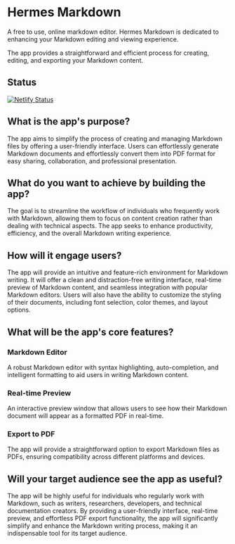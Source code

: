 # Hermes Markdown

A free to use, online markdown editor.
Hermes Markdown is dedicated to enhancing your Markdown editing and viewing experience.

The app provides a straightforward and efficient process for creating, editing, and exporting your Markdown content.

## Status

[![Netlify Status](https://api.netlify.com/api/v1/badges/791876b3-c7fe-43c6-850e-6cc486395ba1/deploy-status)](https://app.netlify.com/sites/hermesmd/deploys)

## What is the app's purpose?

The app aims to simplify the process of creating and managing Markdown files by offering a user-friendly interface. Users can effortlessly generate Markdown documents and effortlessly convert them into PDF format for easy sharing, collaboration, and professional presentation.

## What do you want to achieve by building the app?

The goal is to streamline the workflow of individuals who frequently work with Markdown, allowing them to focus on content creation rather than dealing with technical aspects. The app seeks to enhance productivity, efficiency, and the overall Markdown writing experience.

## How will it engage users?

The app will provide an intuitive and feature-rich environment for Markdown writing. It will offer a clean and distraction-free writing interface, real-time preview of Markdown content, and seamless integration with popular Markdown editors. Users will also have the ability to customize the styling of their documents, including font selection, color themes, and layout options.

## What will be the app's core features?

### Markdown Editor

A robust Markdown editor with syntax highlighting, auto-completion, and intelligent formatting to aid users in writing Markdown content.

### Real-time Preview

An interactive preview window that allows users to see how their Markdown document will appear as a formatted PDF in real-time.

### Export to PDF

The app will provide a straightforward option to export Markdown files as PDFs, ensuring compatibility across different platforms and devices.

## Will your target audience see the app as useful?

The app will be highly useful for individuals who regularly work with Markdown, such as writers, researchers, developers, and technical documentation creators. By providing a user-friendly interface, real-time preview, and effortless PDF export functionality, the app will significantly simplify and enhance the Markdown writing process, making it an indispensable tool for its target audience.
